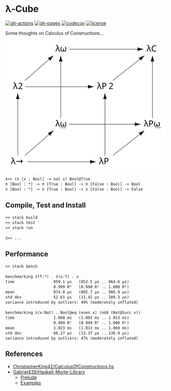 # λ-Cube

[![gh-actions](https://github.com/AdamLassiter/lambda-cube/actions/workflows/haskell.yml/badge.svg)](https://github.com/AdamLassiter/lambda-cube/actions/workflows/haskell.yml)
[![gh-pages](https://img.shields.io/badge/dynamic/json?color=brightgreen&label=Haddock&query=statuses%5B0%5D.state&url=https%3A%2F%2Fapi.github.com%2Frepos%2FAdamLassiter%2Flambda-cube%2Fcommits%2Fmaster%2Fstatus)](https://adamlassiter.github.io/lambda-cube/)
[![codecov](https://codecov.io/gh/AdamLassiter/lambda-cube/branch/master/graph/badge.svg?token=AOX2G89AL9)](https://codecov.io/gh/AdamLassiter/lambda-cube)
[![license](https://img.shields.io/github/license/AdamLassiter/lambda-cube?label=License)](/LICENSE)

Some thoughts on Calculus of Constructions...

![lambda-cube](resources/lambda-cube-img.svg)

```
λ>> (λ [x : Bool] -> not x) Bool@True
π [Bool : *] -> π [True : Bool] -> π [False : Bool] -> Bool
λ [Bool : *] -> λ [True : Bool] -> λ [False : Bool] -> False
```


## Compile, Test and Install

```
>> stack build
>> stack test
>> stack run

λ>> ...
```


## Performance

``` 
>> stack bench

benchmarking λ(T:*) . λ(x:T) . x
time                 859.1 μs   (853.5 μs .. 864.6 μs)
                     0.999 R²   (0.998 R² .. 1.000 R²)
mean                 874.8 μs   (865.7 μs .. 906.9 μs)
std dev              52.61 μs   (11.42 μs .. 109.3 μs)
variance introduced by outliers: 49% (moderately inflated)
                         
benchmarking λ(x:Nat) . Bool@eq (even x) (odd (Nat@Succ x))
time                 1.008 ms   (1.002 ms .. 1.013 ms)
                     0.999 R²   (0.999 R² .. 1.000 R²)
mean                 1.023 ms   (1.013 ms .. 1.069 ms)
std dev              60.27 μs   (12.37 μs .. 136.0 μs)
variance introduced by outliers: 47% (moderately inflated)
```


## References

* [ChristopherKing42/CalculusOfConstructions.hs](https://gist.github.com/ChristopherKing42/d8c9fde0869ec5c8feae71714e069214)
* [Gabriel439/Haskell-Morte-Library](https://github.com/Gabriel439/Haskell-Morte-Library)
  * [Prelude](https://github.com/Gabriel439/Haskell-Morte-Library/tree/master/Prelude)
  * [Examples](https://github.com/Gabriel439/Haskell-Morte-Library/tree/master/test/src)
